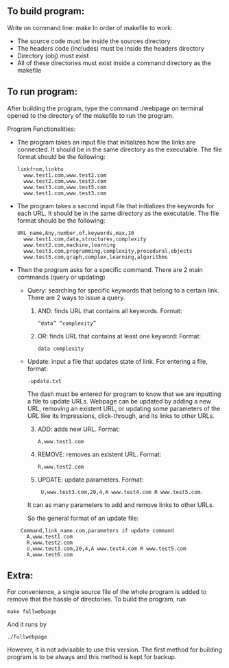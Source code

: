 
## To build program:

Write on command line: make
In order of makefile to work:
- The source code must be inside the sources directory
- The headers code (includes) must be inside the headers directory
- Directory (obj) must exist
- All of these directories must exist inside a command directory as the makefile


## To run program:

After building the program, type the command ./webpage on terminal opened to the directory of the makefile to run the program.


Program Functionalities:

- The program takes an input file that initializes how the links are connected. It should be in the same directory as the executable. The file format should be the following:
	
   	  linkfrom,linkto
		www.test1.com,www.test2.com
		www.test2.com,www.test3.com
		www.test3.com,www.test5.com
		www.test1.com,www.test3.com

- The program takes a second input file that initializes the keywords for each URL. It should be in the same directory as the executable. The file format should be the following:

      URL_name,Any,number,of,keywords,max,10
		www.test1.com,data,structures,complexity
		www.test2.com,machine,learning
		www.test3.com,programming,complexity,procedural,objects
		www.test5.com,graph,complex,learning,algorithms

- Then the program asks for a specific command. There are 2 main commands (query or updating)

	- Query: searching for specific keywords that belong to a certain link. There are 2 ways to issue a query.
		1.	AND: finds URL that contains all keywords. Format: 
		
				“data” “complexity”
		2.	OR: finds URL that contains at least one keyword: Format: 
			
				data complexity

	-	Update: input a file that updates state of link. For entering a file, format: 
	
			-update.txt 
		 The dash must be entered for program to know that we are inputting a file to update URLs. Webpage can be updated by adding a new URL, removing an existent URL, or updating some parameters of the URL like its impressions, click-through, and its links to other URLs.
		 
		3.	ADD: adds new URL. Format: 
		
				A,www.test1.com
		4.	REMOVE: removes an existent URL. Format: 
		
				R,www.test2.com
		5.	UPDATE: update parameters. Format: 
		 
				 U,www.test3.com,20,4,A www.test4.com R www.test5.com. 
		It can as many parameters to add and remove links to other URLs.

		So the general format of an update file:
       
       Command,link_name.com,parameters if update command
		 A,www.test1.com
		 R,www.test2.com
		 U,www.test3.com,20,4,A www.test4.com R www.test5.com
		 A,www.test6.com


## Extra:

For convenience, a single source file of the whole program is added to remove that the hassle of directories.
To build the program, run 

	make fullwebpage
And it runs by 

	./fullwebpage

However, it is not advisable to use this version. The first method for building program is to be always and this method is kept for backup.


